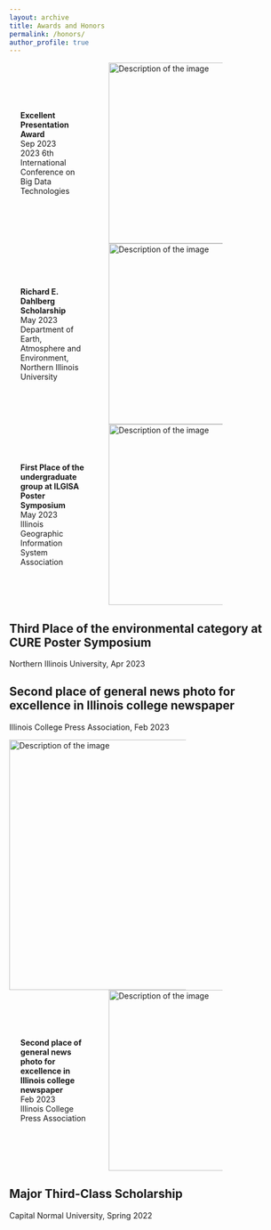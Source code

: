 ```yaml
---
layout: archive
title: Awards and Honors
permalink: /honors/
author_profile: true
---
```






<!-- ## **Excellent Presentation Award** -->

<!-- 2023 6th International Conference on Big Data Technologies, Sep 2023 

<img src="https://marcwu-929.github.io/images/presentation.jpg" alt="Description of the image" width="450" height="300"> -->

<div class="container">
  <div class="text-box">
    <p><b>Excellent Presentation Award</b>
      <br>
      Sep 2023
      <br>
      2023 6th International Conference on Big Data Technologies
    </p>
  </div>
  <div class="image">
    <img src="https://marcwu-929.github.io/images/presentation.jpg" alt="Description of the image" width="325" height="500">
  </div>
</div>

<style>
  .container {
    display: flex;
    align-items: center;
  }

  .text-box {
    flex: 1;
    padding: 20px;
    background-color: transparent;
  }

  .image {
    flex-shrink: 0;
    margin-left: 20px;
  }

  img {
    max-width: 63%;
    height: auto;
  }
</style>

<!-- ## **Richard E. Dahlberg Scholarship**

Department of Earth, Atmosphere and Environment, Northern Illinois University, May 2023

<img src="https://marcwu-929.github.io/images/presentation.jpg" alt="Description of the image" width="450" height="300"> -->

<div class="container">
  <div class="text-box">
    <p><b>Richard E. Dahlberg Scholarship</b>
      <br>
      May 2023
      <br>
      Department of Earth, Atmosphere and Environment, Northern Illinois University
    </p>
  </div>
  <div class="image">
    <img src="https://marcwu-929.github.io/images/scholarship.jpg" alt="Description of the image" width="325" height="500">
  </div>
</div>

<style>
  .container {
    display: flex;
    align-items: center;
  }

  .text-box {
    flex: 1;
    padding: 20px;
    background-color: transparent;
  }

  .image {
    flex-shrink: 0;
    margin-left: 20px;
  }

  img {
    max-width: 63%;
    height: auto;
  }
</style>


<!-- ## **First Place of the undergraduate group at ILGISA Poster Symposium**

Illinois Geographic Information System Association, May 2023

<img src="https://marcwu-929.github.io/images/poster.jpg" alt="Description of the image" width="450" height="300"> -->


<div class="container">
  <div class="text-box">
    <p><b>First Place of the undergraduate group at ILGISA Poster Symposium</b>
      <br>
      May 2023
      <br>
      Illinois Geographic Information System Association
    </p>
  </div>
  <div class="image">
    <img src="https://marcwu-929.github.io/images/poster.jpg" alt="Description of the image" width="325" height="500">
  </div>
</div>

<style>
  .container {
    display: flex;
    align-items: center;
  }

  .text-box {
    flex: 1;
    padding: 20px;
    background-color: transparent;
  }

  .image {
    flex-shrink: 0;
    margin-left: 20px;
  }

  img {
    max-width: 63%;
    height: auto;
  }
</style>

## **Third Place of the environmental category at CURE Poster Symposium**

Northern Illinois University, Apr 2023

## **Second place of general news photo for excellence in Illinois college newspaper**

Illinois College Press Association, Feb 2023

<img src="https://marcwu-929.github.io/images/news.jpg" alt="Description of the image" width="450" height="300">


<div class="container">
  <div class="text-box">
    <p><b>Second place of general news photo for excellence in Illinois college newspaper</b>
      <br>
      Feb 2023
      <br>
      Illinois College Press Association
    </p>
  </div>
  <div class="image">
    <img src="https://marcwu-929.github.io/images/news.jpg" alt="Description of the image" width="325" height="500">
  </div>
</div>

<style>
  .container {
    display: flex;
    align-items: center;
  }

  .text-box {
    flex: 1;
    padding: 20px;
    background-color: transparent;
  }

  .image {
    flex-shrink: 0;
    margin-left: 20px;
  }

  img {
    max-width: 63%;
    height: auto;
  }
</style>

## **Major Third-Class Scholarship**

Capital Normal University, Spring 2022
